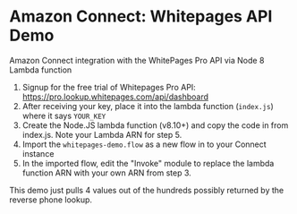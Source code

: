 # Amazon Connect: Whitepages API Demo

Amazon Connect integration with the WhitePages Pro API via Node 8 Lambda function

1. Signup for the free trial of Whitepages Pro API: https://pro.lookup.whitepages.com/api/dashboard
2. After receiving your key, place it into the lambda function (`index.js`) where it says `YOUR_KEY`
3. Create the Node.JS lambda function (v8.10+) and copy the code in from index.js. Note your Lambda ARN for step 5. 
4. Import the `whitepages-demo.flow` as a new flow in to your Connect instance
5. In the imported flow, edit the "Invoke" module to replace the lambda function ARN with your own ARN from step 3. 

This demo just pulls 4 values out of the hundreds possibly returned by the reverse phone lookup. 
